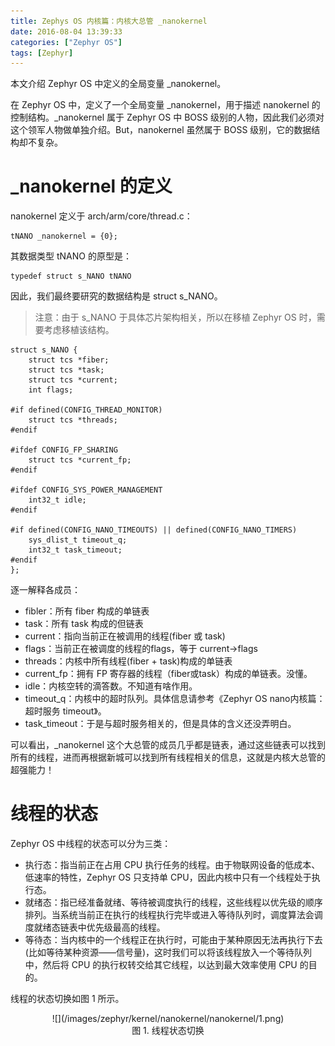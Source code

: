 ```yaml
---
title: Zephys OS 内核篇：内核大总管 _nanokernel
date: 2016-08-04 13:39:33
categories: ["Zephyr OS"]
tags: [Zephyr]
---
```

本文介绍 Zephyr OS 中定义的全局变量 _nanokernel。
<!--more-->
在 Zephyr OS 中，定义了一个全局变量 _nanokernel，用于描述 nanokernel 的控制结构。_nanokernel 属于 Zephyr OS 中 BOSS 级别的人物，因此我们必须对这个领军人物做单独介绍。But，nanokernel 虽然属于 BOSS 级别，它的数据结构却不复杂。

# _nanokernel 的定义
nanokernel 定义于 arch/arm/core/thread.c：
```
tNANO _nanokernel = {0};
```
其数据类型 tNANO 的原型是：
```
typedef struct s_NANO tNANO
```
因此，我们最终要研究的数据结构是 struct s_NANO。

> 注意：由于 s_NANO 于具体芯片架构相关，所以在移植 Zephyr OS 时，需要考虑移植该结构。

```
struct s_NANO {
	struct tcs *fiber; 		
    struct tcs *task; 		
	struct tcs *current; 	
	int flags;  			

#if defined(CONFIG_THREAD_MONITOR)
	struct tcs *threads; 	
#endif

#ifdef CONFIG_FP_SHARING
	struct tcs *current_fp;	
#endif

#ifdef CONFIG_SYS_POWER_MANAGEMENT
	int32_t idle;    	
#endif

#if defined(CONFIG_NANO_TIMEOUTS) || defined(CONFIG_NANO_TIMERS)
	sys_dlist_t timeout_q;
	int32_t task_timeout; 
#endif
};
```
逐一解释各成员：
- fibler：所有 fiber 构成的单链表
- task：所有 task 构成的但链表
- current：指向当前正在被调用的线程(fiber 或 task)
- flags：当前正在被调度的线程的flags，等于 current->flags
- threads：内核中所有线程(fiber + task)构成的单链表
- current_fp：拥有 FP 寄存器的线程（fiber或task）构成的单链表。没懂。
- idle：内核空转的滴答数。不知道有啥作用。
- timeout_q：内核中的超时队列。具体信息请参考《Zephyr OS nano内核篇：超时服务 timeout》。
- task_timeout：于是与超时服务相关的，但是具体的含义还没弄明白。

可以看出，_nanokernel 这个大总管的成员几乎都是链表，通过这些链表可以找到所有的线程，进而再根据新城可以找到所有线程相关的信息，这就是内核大总管的超强能力！

# 线程的状态
Zephyr OS 中线程的状态可以分为三类：
- 执行态：指当前正在占用 CPU 执行任务的线程。由于物联网设备的低成本、低速率的特性，Zephyr OS 只支持单 CPU，因此内核中只有一个线程处于执行态。
- 就绪态：指已经准备就绪、等待被调度执行的线程，这些线程以优先级的顺序排列。当系统当前正在执行的线程执行完毕或进入等待队列时，调度算法会调度就绪态链表中优先级最高的线程。
- 等待态：当内核中的一个线程正在执行时，可能由于某种原因无法再执行下去(比如等待某种资源——信号量)，这时我们可以将该线程放入一个等待队列中，然后将 CPU 的执行权转交给其它线程，以达到最大效率使用 CPU 的目的。

线程的状态切换如图 1 所示。

<center>![](/images/zephyr/kernel/nanokernel/nanokernel/1.png)</center>

<center>图 1. 线程状态切换</center>

